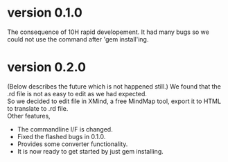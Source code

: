 # version 0.1.0
The consequence of 10H rapid developement.
It had many bugs so we could not use the command after 'gem install'ing.

# version 0.2.0
(Below describes the future which is not happened still.)
We found that the .rd file is not as easy to edit as we had expected.   
So we decided to edit file in XMind, a free MindMap tool, export it to HTML to translate to .rd file.  
Other features,   
* The commandline I/F is changed.
* Fixed the flashed bugs in 0.1.0.
* Provides some converter functionality.
* It is now ready to get started by just gem installing.

